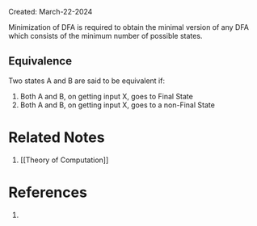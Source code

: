 Created: March-22-2024

Minimization of DFA is required to obtain the minimal version of any DFA which consists of the minimum number of possible states.
## Equivalence

Two states A and B are said to be equivalent if:

1. Both A and B, on getting input X, goes to Final State
2. Both A and B, on getting input X, goes to a non-Final State

# Related Notes

1. [[Theory of Computation]]
# References

1. 